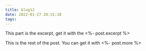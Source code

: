```yaml
---
title: blog12
date: 2022-01-27 20:31:18
tags:
---
```

This part is the excerpt, get it with the <%- post.excerpt %>
<!-- more --> 
This is the rest of the post. You can get it with <%- post.more %>